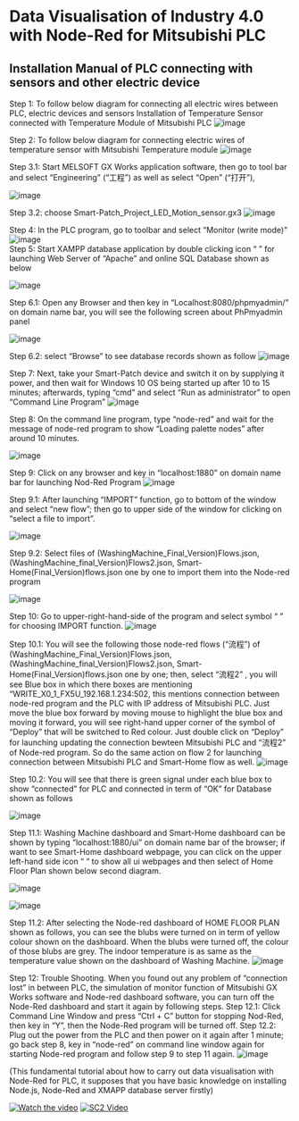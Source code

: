 # Data Visualisation of Industry 4.0 with Node-Red for Mitsubishi PLC

## Installation Manual of PLC connecting with sensors and other electric device

Step 1: To follow below diagram for connecting all electric wires between PLC, electric devices and sensors
Installation of Temperature Sensor connected with Temperature Module of Mitsubishi PLC
![image](https://user-images.githubusercontent.com/57984642/164303462-4cb2daa9-3c70-4485-8952-89be6da89138.png)

Step 2: To follow below diagram for connecting electric wires of temperature sensor with Mitsubishi Temperature module
![image](https://user-images.githubusercontent.com/57984642/164303515-0740f382-fbe3-4aaa-81ef-3171929ba8e1.png)
 
Step 3.1: Start MELSOFT GX Works application software, then go to tool bar and select “Engineering” (“工程”) as well as select “Open” (“打开”), 

![image](https://user-images.githubusercontent.com/57984642/164303552-570d76e7-d12e-4dd9-8261-9fd12a11aa27.png)
 
Step 3.2: choose Smart-Patch_Project_LED_Motion_sensor.gx3
![image](https://user-images.githubusercontent.com/57984642/164303572-281f9f3a-43e0-4adc-a34a-837228b05fa4.png)

Step 4: In the PLC program, go to toolbar and select “Monitor (write mode)”                                                           ![image](https://user-images.githubusercontent.com/57984642/164303593-b7af78ef-45e7-4e82-a90a-67df00f033e3.png)                                                                                                
Step 5: Start XAMPP database application by double clicking icon “ ” for launching Web Server of “Apache” and online SQL Database shown as below

![image](https://user-images.githubusercontent.com/57984642/164303641-477713c0-c2e8-4686-808f-54dd88a59839.png) 

Step 6.1: Open any Browser and then key in “Localhost:8080/phpmyadmin/” on domain name bar, you will see the following screen about PhPmyadmin panel

![image](https://user-images.githubusercontent.com/57984642/164303662-a5a99db3-3b2f-4817-b2f8-8ba7f62acd72.png)

Step 6.2: select “Browse” to see database records shown as follow
![image](https://user-images.githubusercontent.com/57984642/164303701-2f110475-64d2-4013-a826-cc72ee87fb78.png)

Step 7: Next, take your Smart-Patch device and switch it on by supplying it power, and then wait for Windows 10 OS being started up after 10 to 15 minutes; afterwards, typing “cmd” and select “Run as administrator” to open “Command Line Program”
![image](https://user-images.githubusercontent.com/57984642/164303722-fbf12821-22b7-44e3-8aef-662e27ab5c45.png)
  
Step 8: On the command line program, type “node-red” and wait for the message of node-red program to show “Loading palette nodes” after around 10 minutes.

![image](https://user-images.githubusercontent.com/57984642/164303754-6d100eef-abcf-48fd-aea3-7fb7a9e031a8.png) 

Step 9: Click on any browser and key in “localhost:1880” on domain name bar for launching Nod-Red Program
![image](https://user-images.githubusercontent.com/57984642/164303801-928d427e-d6e0-4729-8431-dd7b26c6f55f.png)

Step 9.1: After launching “IMPORT” function, go to bottom of the window and select “new flow”; then go to upper side of the window for clicking on “select a file to import”. 

![image](https://user-images.githubusercontent.com/57984642/164303842-dd89aaf3-e176-4c2f-8a7d-8cc5c23ec02b.png)
 
Step 9.2: Select files of (WashingMachine_Final_Version)Flows.json, (WashingMachine_final_Version)Flows2.json, Smart-Home(Final_Version)flows.json one by one to import them into the Node-red program

![image](https://user-images.githubusercontent.com/57984642/164303862-f89c9e6c-36b2-4450-9184-681c335bcf84.png)

Step 10: Go to upper-right-hand-side of the program and select symbol “ ” for choosing IMPORT function.
![image](https://user-images.githubusercontent.com/57984642/164303820-728a1d8d-ac36-4a71-b668-44d1be63361c.png)
  
Step 10.1: You will see the following those node-red flows (“流程”) of (WashingMachine_Final_Version)Flows.json, (WashingMachine_final_Version)Flows2.json, Smart-Home(Final_Version)flows.json one by one; then, select “流程2” , you will see Blue box in which there boxes are mentioning “WRITE_X0_1_FX5U_192.168.1.234:502, this mentions connection between node-red program and the PLC with IP address of Mitsubishi PLC. Just move the blue box forward by moving mouse to highlight the blue box and moving it forward, you will see right-hand upper corner of the symbol of “Deploy” that will be switched to Red colour. Just double click on “Deploy” for launching updating the connection bewteen Mitsubishi PLC and “流程2” of Node-red program. So do the same action on flow 2 for launching connection between Mitsubishi PLC and Smart-Home flow as well.
![image](https://user-images.githubusercontent.com/57984642/164303890-c6ebe22d-cf9b-4c1c-95a1-e2cef56cf931.png)
 
Step 10.2: You will see that there is green signal under each blue box to show “connected” for PLC and connected in term of “OK” for Database shown as follows

![image](https://user-images.githubusercontent.com/57984642/164303913-7b60bf96-9e29-4767-9f27-18c516e42af2.png)
 
Step 11.1: Washing Machine dashboard and Smart-Home dashboard can be shown by typing “localhost:1880/ui” on domain name bar of the browser; if want to see Smart-Home dashboard webpage, you can click on the upper left-hand side icon “                “ to show all ui webpages and then select of Home Floor Plan shown below second diagram.

![image](https://user-images.githubusercontent.com/57984642/164303933-0063b35b-5a10-46a0-898c-f302c10c64cc.png)
 
![image](https://user-images.githubusercontent.com/57984642/164303969-583aee2d-2b43-44de-8afe-e26e7581af99.png)
 
Step 11.2: After selecting the Node-red dashboard of HOME FLOOR PLAN shown as follows, you can see the blubs were turned on in term of yellow colour shown on the dashboard. When the blubs were turned off, the colour of those blubs are grey. The indoor temperature is as same as the temperature value shown on the dashboard of Washing Machine.
![image](https://user-images.githubusercontent.com/57984642/164303982-aa242ea3-c05c-40f7-b6db-d0ebfc0b18d3.png)
 
Step 12: Trouble Shooting. When you found out any problem of “connection lost” in between PLC, the simulation of monitor function of Mitsubishi GX Works software and Node-red dashboard software, you can turn off the Node-Red dashboard and start it again by following steps.
 Step 12.1: Click Command Line Window and press “Ctrl + C” button for stopping Nod-Red, then key in “Y”, then the Node-Red program will be turned off.
Step 12.2: Plug out the power from the PLC and then power on it again after 1 minute; go back step 8, key in “node-red” on command line window again for starting Node-red program and follow step 9 to step 11 again.
![image](https://user-images.githubusercontent.com/57984642/164304480-019154fa-1bc9-4b57-a4b0-ddc5dd700683.png)

(This fundamental tutorial about how to carry out data visualisation with Node-Red for PLC, it supposes that you have basic knowledge on installing Node.js, Node-Red and XMAPP database server firstly)

[![Watch the video](https://img.youtube.com/vi/188UED5zLjM/0.jpg)](https://www.youtube.com/embed/188UED5zLjM "Click to play on Youtube.com")
[![SC2 Video](doc/SC2_youtube.PNG)](https://www.youtube.com/embed/188UED5zLjM "Click to play on Youtube.com")
